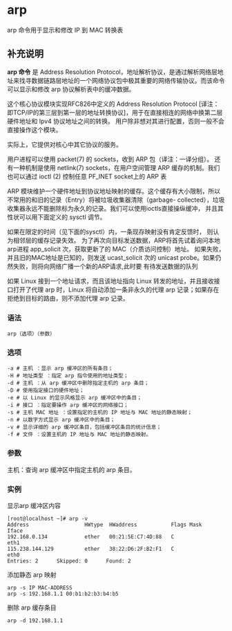 #  arp

arp 命令用于显示和修改 IP 到 MAC 转换表

##  补充说明

**arp 命令** 是 Address Resolution
Protocol，地址解析协议，是通过解析网络层地址来找寻数据链路层地址的一个网络协议包中极其重要的网络传输协议。而该命令可以显示和修改 arp
协议解析表中的缓冲数据。

这个核心协议模块实现RFC826中定义的 Address Resolution Protocol
[译注：即TCP/IP的第三层到第一层的地址转换协议]，用于在直接相连的网络中换第二层硬件地址和 Ipv4 协议地址之间的转换。
用户除非想对其进行配置，否则一般不会直接操作这个模块。

实际上，它提供对核心中其它协议的服务。

用户进程可以使用 packet(7) 的 sockets，收到 ARP 包（译注：一译分组）。 还有一种机制是使用 netlink(7)
sockets，在用户空间管理 ARP 缓存的机制。我们也可以通过 ioctl (2) 控制任意 PF_INET socket上的 ARP 表

ARP 模块维护一个硬件地址到协议地址映射的缓存。这个缓存有大小限制，所以不常用的和旧的记录（Entry）将被垃圾收集器清除（garbage-
collected），垃圾收集器永远不能删除标为永久的记录。我们可以使用ioctls直接操纵缓冲， 并且其性状可以用下面定义的 sysctl 调节。

如果在限定的时间（见下面的sysctl）内，一条现存映射没有肯定反馈时， 则认为相邻层的缓存记录失效。
为了再次向目标发送数据，ARP将首先试着询问本地arp进程 app_solicit 次，获取更新了的 MAC（介质访问控制）地址。
如果失败，并且旧的MAC地址是已知的，则发送 ucast_solicit 次的 unicast
probe。如果仍然失败，则将向网络广播一个新的ARP请求,此时要 有待发送数据的队列

如果 Linux 接到一个地址请求，而且该地址指向 Linux 转发的地址，并且接收接口打开了代理 arp 时，Linux 将自动添加一条非永久的代理
arp 记录；如果存在拒绝到目标的路由，则不添加代理 arp 记录。

###  语法

    
    
    arp（选项）（参数）
    

###  选项

    
    
    -a # 主机 ：显示 arp 缓冲区的所有条目；
    -H # 地址类型 ：指定 arp 指令使用的地址类型；
    -d # 主机 ：从 arp 缓冲区中删除指定主机的 arp 条目；
    -D # 使用指定接口的硬件地址；
    -e # 以 Linux 的显示风格显示 arp 缓冲区中的条目；
    -i # 接口 ：指定要操作 arp 缓冲区的网络接口；
    -s # 主机 MAC 地址 ：设置指定的主机的 IP 地址与 MAC 地址的静态映射；
    -n # 以数字方式显示 arp 缓冲区中的条目；
    -v # 显示详细的 arp 缓冲区条目，包括缓冲区条目的统计信息；
    -f # 文件 ：设置主机的 IP 地址与 MAC 地址的静态映射。
    

###  参数

主机：查询 arp 缓冲区中指定主机的 arp 条目。

###  实例

显示arp 缓冲区内容

    
    
    [root@localhost ~]# arp -v
    Address                  HWtype  HWaddress           Flags Mask            Iface
    192.168.0.134            ether   00:21:5E:C7:4D:88   C                     eth1
    115.238.144.129          ether   38:22:D6:2F:B2:F1   C                     eth0
    Entries: 2      Skipped: 0      Found: 2
    

添加静态 arp 映射

    
    
    arp -s IP MAC-ADDRESS
    arp -s 192.168.1.1 00:b1:b2:b3:b4:b5
    

删除 arp 缓存条目

    
    
    arp -d 192.168.1.1
    

